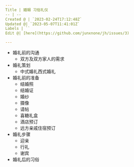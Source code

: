 ```yaml
---
Title | 婚姻 习俗礼仪
-- | --
Created @ | `2023-02-24T17:12:48Z`
Updated @| `2023-05-07T11:41:01Z`
Labels | ``
Edit @| [here](https://github.com/junxnone/jh/issues/3)

---
```

- 婚礼前的沟通
  - 双方及双方家人的需求
- 婚礼策划
  - 中式婚礼西式婚礼
- 婚礼前的准备
  - 结婚照
  - 结婚证
  - 婚纱
  - 摄像
  - 请帖
  - 喜糖礼盒
  - 酒店预订
  - 远方亲戚住宿预订
- 婚礼步骤
  - 迎亲
  - 行礼
  - 谢宾
- 婚礼后的习俗

